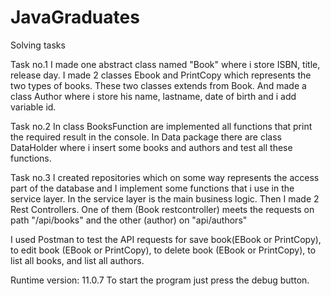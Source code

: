 # JavaGraduates
Solving tasks

Task no.1
I made one abstract class named "Book" where i store ISBN, title, release day.
I made 2 classes Ebook and PrintCopy which represents the two types of books. These two classes extends from Book.
And made a class Author where i store his name, lastname, date of birth and i add variable id.

Task no.2
In class BooksFunction are implemented all functions that print the required result in the console. In Data package there are class DataHolder where i insert some books and authors and test all these functions.

Task no.3 
I created repositories which on some way represents the access part of the database and I implement some functions that i use in the service layer. In the service layer is the main business logic. Then I made 2 Rest Controllers. One of them (Book restcontroller) meets the requests on path "/api/books" and the other (author) on "api/authors"

I used Postman to test the API requests for save book(EBook or PrintCopy), to edit book (EBook or PrintCopy), to delete book (EBook or PrintCopy), to list all books, and list all authors.

Runtime version: 11.0.7
To start the program just press the debug button.
